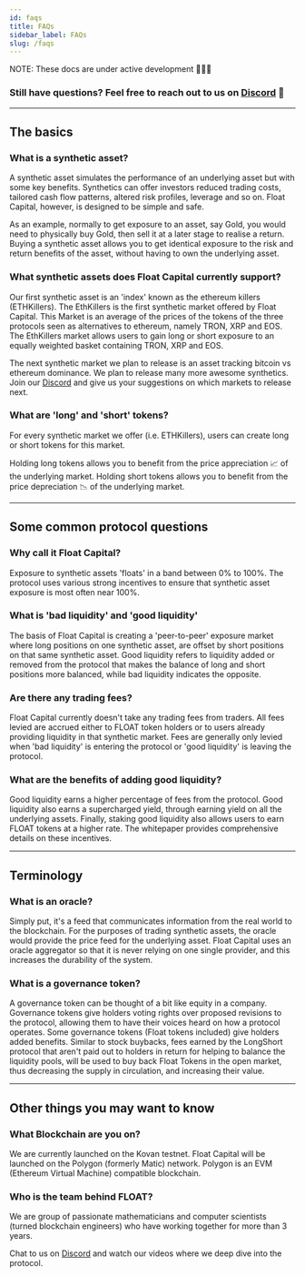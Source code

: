 ```yaml
---
id: faqs
title: FAQs
sidebar_label: FAQs
slug: /faqs
---
```


NOTE: These docs are under active development 👷‍♀️👷

### Still have questions? Feel free to reach out to us on [Discord](https://discord.gg/qesr2KZAhn) 🙏

---

## The basics

<!-- ### What is Float Capital? -->

### What is a synthetic asset?

A synthetic asset simulates the performance of an underlying asset but with some key benefits. Synthetics can offer investors reduced trading costs, tailored cash flow patterns, altered risk profiles, leverage and so on. Float Capital, however, is designed to be simple and safe.

As an example, normally to get exposure to an asset, say Gold, you would need to physically buy Gold, then sell it at a later stage to realise a return. Buying a synthetic asset allows you to get identical exposure to the risk and return benefits of the asset, without having to own the underlying asset.

### What synthetic assets does Float Capital currently support?

Our first synthetic asset is an 'index' known as the ethereum killers (ETHKillers). The EthKillers is the first synthetic market offered by Float Capital. This Market is an average of the prices of the tokens of the three protocols seen as alternatives to ethereum, namely TRON, XRP and EOS. The EthKillers market allows users to gain long or short exposure to an equally weighted basket containing TRON, XRP and EOS.

The next synthetic market we plan to release is an asset tracking bitcoin vs ethereum dominance. We plan to release many more awesome synthetics. Join our [Discord](https://discord.gg/qesr2KZAhn) and give us your suggestions on which markets to release next.

### What are 'long' and 'short' tokens?

For every synthetic market we offer (i.e. ETHKillers), users can create long or short tokens for this market.

Holding long tokens allows you to benefit from the price appreciation 📈 of the underlying market. Holding short tokens allows you to benefit from the price depreciation 📉 of the underlying market.

<!-- ### What makes Float Capital different?

Float Capital is designed to be simple and safe: to be easy to use and transparent.

Not over collateralized
...
-->

<!-- ### Long tokens vs Short tokens vs Float tokens.. the differences.

Holders of Long tokens benefit from increases in the price of the underlying market. Holders of Short tokens benefit from decreases in the price of the underlying market. Each market has its own pair of long and short tokens. Holders of Float tokens will benefit from the routine retirement of the Float token done by the LongShort protocol. The Float Token is the governance token and holders will therefore have a say regarding changes to the protocol in the future. -->

---

## Some common protocol questions

### Why call it Float Capital?

Exposure to synthetic assets 'floats' in a band between 0% to 100%. The protocol uses various strong incentives to ensure that synthetic asset exposure is most often near 100%.

### What is 'bad liquidity' and 'good liquidity'

The basis of Float Capital is creating a 'peer-to-peer' exposure market where long positions on one synthetic asset, are offset by short positions on that same synthetic asset. Good liquidity refers to liquidity added or removed from the protocol that makes the balance of long and short positions more balanced, while bad liquidity indicates the opposite.

### Are there any trading fees?

Float Capital currently doesn't take any trading fees from traders. All fees levied are accrued either to FLOAT token holders or to users already providing liquidity in that synthetic market. Fees are generally only levied when 'bad liquidity' is entering the protocol or 'good liquidity' is leaving the protocol.

### What are the benefits of adding good liquidity?

Good liquidity earns a higher percentage of fees from the protocol. Good liquidity also earns a supercharged yield, through earning yield on all the underlying assets. Finally, staking good liquidity also allows users to earn FLOAT tokens at a higher rate. The whitepaper provides comprehensive details on these incentives.

<!-- Underlying protocol assets generate yield
On the dashboard there will be an indication of the imbalance between the long side liquidity and the short side liquidity. By watching this and taking adding good liquidity, you will be rewarded with the interest on all the liquidity of both sides of the market. The liquidity is deposited in [Venus Protocol](https://app.venus.io/market/BUSD) where the token earns interest. -->

<!-- ### Why hold Float governance tokens?

Holders of Float tokens will benefit from the routine retirement of the Float token done by the LongShort protocol using any fees left over after rewarding holders of the Long or Short token that's least in favor. The Float Token is the governance token and therefore holders will also have a say regarding changes to the protocol in the future. -->

<!-- ### Will I really be able to stay completely anonymous?

Yes. KYC (Know Your Customer) is a due diligence process that traditional financial institutions are legally required to perform on you. It's completely normal for a traditional brokerage to know almost everything important about your financial life before they onboard you. -->

<!-- With DAOs (Decentralized Autonomous Organisations) like Float Capital, everything is handled by the blockchain, so no one will ask what your salary is, the source and extent of your liquid net worth, or your level of trading experience. -->

<!-- ### What are the market hours?

Crypto markets are not limited to normal market hours. They are 24-hour and cannot be halted. -->

<!-- ### What is a synthetic asset?

A synthetic asset simulates the performance of an underlying asset but with some key benefits. Synthetics can offer investors reduced trading costs, tailored cash flow patterns, altered risk profiles, leverage and so on. Float Capital however, is designed to be simple and safe. -->

---

## Terminology

### What is an oracle?

Simply put, it's a feed that communicates information from the real world to the blockchain. For the purposes of trading synthetic assets, the oracle would provide the price feed for the underlying asset. Float Capital uses an oracle aggregator so that it is never relying on one single provider, and this increases the durability of the system.

### What is a governance token?

A governance token can be thought of a bit like equity in a company. Governance tokens give holders voting rights over proposed revisions to the protocol, allowing them to have their voices heard on how a protocol operates. Some governance tokens (Float tokens included) give holders added benefits. Similar to stock buybacks, fees earned by the LongShort protocol that aren't paid out to holders in return for helping to balance the liquidity pools, will be used to buy back Float Tokens in the open market, thus decreasing the supply in circulation, and increasing their value.

---

## Other things you may want to know

### What Blockchain are you on?

We are currently launched on the Kovan testnet. Float Capital will be launched on the Polygon (formerly Matic) network. Polygon is an EVM (Ethereum Virtual Machine) compatible blockchain.

### Who is the team behind FLOAT?

We are group of passionate mathematicians and computer scientists (turned blockchain engineers) who have working together for more than 3 years.

Chat to us on [Discord](https://discord.gg/qesr2KZAhn) and watch our videos where we deep dive into the protocol.

<!--
### Have the LongShort Smart Contracts been audited?

Yes, you can find the audit reports [link: here]. -->
